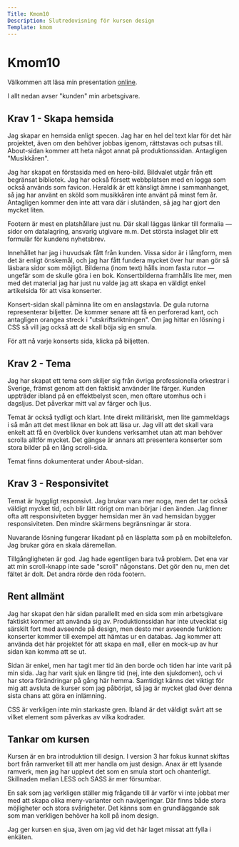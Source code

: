 ```yaml
---
Title: Kmom10
Description: Slutredovisning för kursen design
Template: kmom
---
```

# Kmom10

Välkommen att läsa min presentation [online][1].

I allt nedan avser "kunden" min arbetsgivare.

## Krav 1 - Skapa hemsida

Jag skapar en hemsida enligt specen. Jag har en hel del text klar för det här projektet, även
om den behöver jobbas igenom, rättstavas och putsas till. About-sidan kommer att heta
något annat på produktionssidan. Antagligen "Musikkåren".

Jag har skapat en förstasida med en hero-bild. Bildvalet utgår från ett begränsat bibliotek.
Jag har också försett webbplatsen med en logga som också används som favicon. Heraldik
är ett känsligt ämne i sammanhanget, så jag har använt en sköld som musikkåren inte använt
på minst fem år. Antagligen kommer den inte att vara där i slutänden, så jag har
gjort den mycket liten.

Footern är mest en platshållare just nu. Där skall läggas länkar till formalia &mdash; sidor
om datalagring, ansvarig utgivare m.m. Det största inslaget blir ett formulär för kundens
nyhetsbrev.

Innehållet har jag i huvudsak fått från kunden. Vissa sidor är i långform, men det är enligt
önskemål, och jag har fått fundera mycket över hur man gör så läsbara sidor som möjligt.
Bilderna (inom text) hålls inom fasta rutor &mdash; ungefär som de skulle göra i en bok.
Konsertbilderna framhålls lite mer, men med det material jag har just nu valde jag att skapa
en väldigt enkel artikelsida för att visa konserter.

Konsert-sidan skall påminna lite om en anslagstavla. De gula rutorna representerar biljetter.
De kommer senare att få en perforerad kant, och antagligen orangea streck i
"utskriftsriktningen". Om jag hittar en lösning i CSS så vill jag också att de skall böja sig en
smula.

För att nå varje konserts sida, klicka på biljetten.

## Krav 2 - Tema

Jag har skapat ett tema som skiljer sig från övriga professionella orkestrar i Sverige, främst
genom att den faktiskt använder lite färger. Kunden uppträder ibland på en effektbelyst scen,
men oftare utomhus och i dagsljus. Det påverkar mitt val av färger och ljus.

Temat är också tydligt och klart. Inte direkt militäriskt, men lite gammeldags i så mån att det
mest liknar en bok att läsa ur. Jag vill att det skall vara enkelt att få en överblick över kundens
verksamhet utan att man behöver scrolla alltför mycket. Det gängse är annars att presentera
konserter som stora bilder på en lång scroll-sida.

Temat finns dokumenterat under About-sidan.

## Krav 3 - Responsivitet

Temat är hyggligt responsivt. Jag brukar vara mer noga, men det tar också väldigt mycket tid,
och blir lätt rörigt om man börjar i den änden. Jag finner ofta att responsiviteten bygger hemsidan
mer än vad hemsidan bygger responsiviteten. Den mindre skärmens begränsningar är stora.

Nuvarande lösning fungerar likadant på en läsplatta som på en mobiltelefon. Jag brukar göra en
skala däremellan.

Tillgångligheten är god. Jag hade egentligen bara två problem. Det ena var att
min scroll-knapp inte sade "scroll" någonstans. Det gör den nu, men det fältet
är dolt. Det andra rörde den röda footern.

## Rent allmänt

Jag har skapat den här sidan parallellt med en sida som min arbetsgivare faktiskt kommer att
använda sig av. Produktionssidan har inte utvecklat sig särskilt fort med avseende på design,
men desto mer avseende funktion: konserter kommer till exempel att hämtas ur en databas.
Jag kommer att använda det här projektet för att skapa en mall, eller en mock-up av hur sidan
 kan komma att se ut.

Sidan är enkel, men har tagit mer tid än den borde och tiden
har inte varit på min sida. Jag har varit sjuk en längre tid (nej, inte den sjukdomen), och
vi har stora förändringar på gång här hemma. Samtidigt känns det viktigt för mig att avsluta de
kurser som jag påbörjat, så jag är mycket glad över denna sista chans att göra en inlämning.

CSS är verkligen inte min starkaste gren.
Ibland är det väldigt svårt att se vilket element som påverkas av vilka kodrader.

## Tankar om kursen

Kursen är en bra introduktion till design. I version 3 har fokus kunnat skiftas bort från ramverket
till att mer handla om just design. Anax är ett lysande ramverk, men jag har upplevt det som
en smula stort och ohanterligt. Skillnaden mellan LESS och SASS är mer försumbar.

En sak som jag verkligen ställer mig frågande till är varför vi inte jobbat mer med att skapa
olika meny-varianter och navigeringar. Där finns både stora möjligheter och stora svårigheter.
Det känns som en grundläggande sak som man verkligen behöver ha koll på inom design.

Jag ger kursen en sjua, även om jag vid det här laget missat att fylla i enkäten.

[1]: http://www.student.bth.se/~olai19/dbwebb-kurser/design/me/portfolio/report/kmom10

